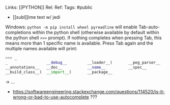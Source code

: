 Links: [[PYTHON]]
Rel:
Ref: 
Tags: #public 


- [[subl]]ime text w/ jedi

Windows:  ```python -m pip install wheel pyreadline```
will enable Tab-auto-completions within the python shell (otherwise available by default within the python shell ```>>>``` prompt). If nothing completes when pressing Tab, this means more than 1 specific name is available. Press Tab again and the multiple names available will print:
```py
>>> _
_                 __debug__         __loader__(       __peg_parser__ 
__annotations__   __doc__           __name__          __spec__
__build_class__(  __import__(       __package__   

```
 -> ...
 - https://softwareengineering.stackexchange.com/questions/114520/is-it-wrong-or-bad-to-use-autocomplete ???